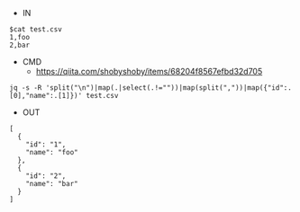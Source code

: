 - IN

```
$cat test.csv
1,foo
2,bar
```

- CMD
  - https://qiita.com/shobyshoby/items/68204f8567efbd32d705
```
jq -s -R 'split("\n")|map(.|select(.!=""))|map(split(","))|map({"id":.[0],"name":.[1]})' test.csv
```

- OUT

```
[
  {
    "id": "1",
    "name": "foo"
  },
  {
    "id": "2",
    "name": "bar"
  }
]
